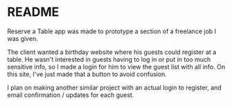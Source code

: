 # README

Reserve a Table app was made to prototype a section of a freelance job I was given.

The client wanted a birthday website where his guests could register at a table. He wasn't interested in guests having to log in or put in too much sensitive info, so I made a login for him to view the guest list with all info. On this site, I've just made that a button to avoid confusion.

I plan on making another similar project with an actual login to register, and email confirmation / updates for each guest.
